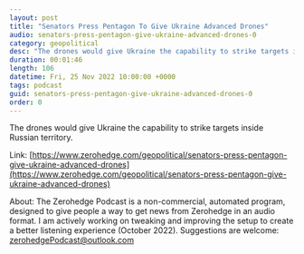 ```yaml
---
layout: post
title: "Senators Press Pentagon To Give Ukraine Advanced Drones"
audio: senators-press-pentagon-give-ukraine-advanced-drones-0
category: geopolitical
desc: "The drones would give Ukraine the capability to strike targets inside Russian territory."
duration: 00:01:46
length: 106
datetime: Fri, 25 Nov 2022 10:00:00 +0000
tags: podcast
guid: senators-press-pentagon-give-ukraine-advanced-drones-0
order: 0
---
```

The drones would give Ukraine the capability to strike targets inside Russian territory.

Link: [https://www.zerohedge.com/geopolitical/senators-press-pentagon-give-ukraine-advanced-drones](https://www.zerohedge.com/geopolitical/senators-press-pentagon-give-ukraine-advanced-drones)

About: The Zerohedge Podcast is a non-commercial, automated program, designed to give people a way to get news from Zerohedge in an audio format.  I am actively working on tweaking and improving the setup to create a better listening experience (October 2022).  Suggestions are welcome: [zerohedgePodcast@outlook.com](mailto:zerohedgePodcast@outlook.com)